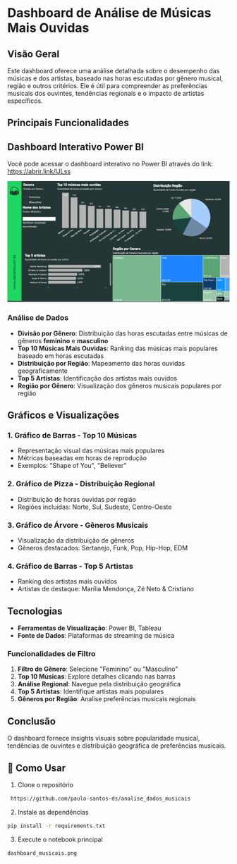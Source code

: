 # Dashboard de Análise de Músicas Mais Ouvidas

## Visão Geral
Este dashboard oferece uma análise detalhada sobre o desempenho das músicas e dos artistas, baseado nas horas escutadas por gênero musical, região e outros critérios. Ele é útil para compreender as preferências musicais dos ouvintes, tendências regionais e o impacto de artistas específicos.

## Principais Funcionalidades

## Dashboard Interativo Power BI
Você pode acessar o dashboard interativo no Power BI através do link: https://abrir.link/lJLss
<div class='tableauPlaceholder' id='viz1730345003962' style='position: relative'>
    <noscript>
        <a href='#'>
            <img alt='Painel 1' src='https://github.com/paulo-santos-ds/analise_vibracos/blob/main/dashboard_musicais.png' style='border: none' />
        </a>
</div>


### Análise de Dados
- **Divisão por Gênero**: Distribuição das horas escutadas entre músicas de gêneros **feminino** e **masculino**
- **Top 10 Músicas Mais Ouvidas**: Ranking das músicas mais populares baseado em horas escutadas
- **Distribuição por Região**: Mapeamento das horas ouvidas geograficamente
- **Top 5 Artistas**: Identificação dos artistas mais ouvidos
- **Região por Gênero**: Visualização dos gêneros musicais populares por região

## Gráficos e Visualizações

### 1. Gráfico de Barras - Top 10 Músicas
- Representação visual das músicas mais populares
- Métricas baseadas em horas de reprodução
- Exemplos: "Shape of You", "Believer"

### 2. Gráfico de Pizza - Distribuição Regional
- Distribuição de horas ouvidas por região
- Regiões incluídas: Norte, Sul, Sudeste, Centro-Oeste

### 3. Gráfico de Árvore - Gêneros Musicais
- Visualização da distribuição de gêneros
- Gêneros destacados: Sertanejo, Funk, Pop, Hip-Hop, EDM

### 4. Gráfico de Barras - Top 5 Artistas
- Ranking dos artistas mais ouvidos
- Artistas de destaque: Marília Mendonça, Zé Neto & Cristiano

## Tecnologias
- **Ferramentas de Visualização**: Power BI, Tableau
- **Fonte de Dados**: Plataformas de streaming de música

### Funcionalidades de Filtro
1. **Filtro de Gênero**: Selecione "Feminino" ou "Masculino"
2. **Top 10 Músicas**: Explore detalhes clicando nas barras
3. **Análise Regional**: Navegue pela distribuição geográfica
4. **Top 5 Artistas**: Identifique artistas mais populares
5. **Gêneros por Região**: Analise preferências musicais regionais

## Conclusão
O dashboard fornece insights visuais sobre popularidade musical, tendências de ouvintes e distribuição geográfica de preferências musicais.


## 🚀 Como Usar

1. Clone o repositório
```bash
 https://github.com/paulo-santos-ds/analise_dados_musicais
```

2. Instale as dependências
```bash
pip install -r requirements.txt
```

3. Execute o notebook principal
```bash
dashboard_musicais.png
```




